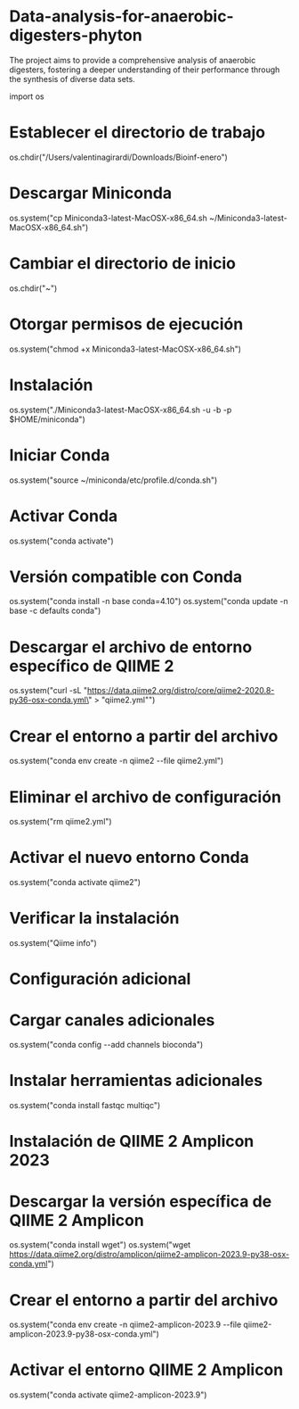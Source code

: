 # Data-analysis-for-anaerobic-digesters-phyton
The project aims to provide a comprehensive analysis of anaerobic digesters, fostering a deeper understanding of their performance through the synthesis of diverse data sets.

import os

# Establecer el directorio de trabajo
os.chdir("/Users/valentinagirardi/Downloads/Bioinf-enero")

# Descargar Miniconda
os.system("cp Miniconda3-latest-MacOSX-x86_64.sh ~/Miniconda3-latest-MacOSX-x86_64.sh")

# Cambiar el directorio de inicio
os.chdir("~")

# Otorgar permisos de ejecución
os.system("chmod +x Miniconda3-latest-MacOSX-x86_64.sh")

# Instalación
os.system("./Miniconda3-latest-MacOSX-x86_64.sh -u -b -p $HOME/miniconda")

# Iniciar Conda
os.system("source ~/miniconda/etc/profile.d/conda.sh")

# Activar Conda
os.system("conda activate")

# Versión compatible con Conda
os.system("conda install -n base conda=4.10")
os.system("conda update -n base -c defaults conda")

# Descargar el archivo de entorno específico de QIIME 2
os.system("curl -sL \"https://data.qiime2.org/distro/core/qiime2-2020.8-py36-osx-conda.yml\" > \"qiime2.yml\"")

# Crear el entorno a partir del archivo
os.system("conda env create -n qiime2 --file qiime2.yml")

# Eliminar el archivo de configuración
os.system("rm qiime2.yml")

# Activar el nuevo entorno Conda
os.system("conda activate qiime2")

# Verificar la instalación
os.system("Qiime info")

# Configuración adicional
# Cargar canales adicionales
os.system("conda config --add channels bioconda")

# Instalar herramientas adicionales
os.system("conda install fastqc multiqc")

# Instalación de QIIME 2 Amplicon 2023
# Descargar la versión específica de QIIME 2 Amplicon
os.system("conda install wget")
os.system("wget https://data.qiime2.org/distro/amplicon/qiime2-amplicon-2023.9-py38-osx-conda.yml")

# Crear el entorno a partir del archivo
os.system("conda env create -n qiime2-amplicon-2023.9 --file qiime2-amplicon-2023.9-py38-osx-conda.yml")

# Activar el entorno QIIME 2 Amplicon
os.system("conda activate qiime2-amplicon-2023.9")
